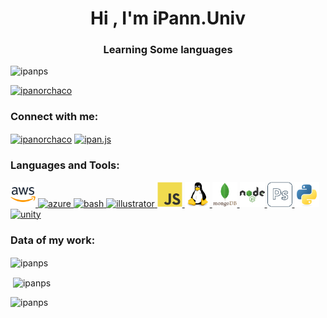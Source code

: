 <h1 align="center">Hi , I'm iPann.Univ</h1>
<h3 align="center">Learning Some languages</h3>

<p align="left"> <img src="https://komarev.com/ghpvc/?username=ipanps&label=Profile%20views&color=0091ff&style=flat" alt="ipanps" /> </p>

<p align="left"> <a href="https://twitter.com/ipanorchaco" target="blank"><img src="https://img.shields.io/twitter/follow/ipanorchaco?logo=twitter&style=for-the-badge" alt="ipanorchaco" /></a> </p>

<h3 align="left">Connect with me:</h3>
<p align="left">
<a href="https://twitter.com/ipanorchaco" target="blank"><img align="center" src="https://raw.githubusercontent.com/rahuldkjain/github-profile-readme-generator/master/src/images/icons/Social/twitter.svg" alt="ipanorchaco" height="30" width="40" /></a>
<a href="https://instagram.com/ipan.js" target="blank"><img align="center" src="https://raw.githubusercontent.com/rahuldkjain/github-profile-readme-generator/master/src/images/icons/Social/instagram.svg" alt="ipan.js" height="30" width="40" /></a>
</p>

<h3 align="left">Languages and Tools:</h3>
<p align="left"> <a href="https://aws.amazon.com" target="_blank" rel="noreferrer"> <img src="https://raw.githubusercontent.com/devicons/devicon/master/icons/amazonwebservices/amazonwebservices-original-wordmark.svg" alt="aws" width="40" height="40"/> </a> <a href="https://azure.microsoft.com/en-in/" target="_blank" rel="noreferrer"> <img src="https://www.vectorlogo.zone/logos/microsoft_azure/microsoft_azure-icon.svg" alt="azure" width="40" height="40"/> </a> <a href="https://www.gnu.org/software/bash/" target="_blank" rel="noreferrer"> <img src="https://www.vectorlogo.zone/logos/gnu_bash/gnu_bash-icon.svg" alt="bash" width="40" height="40"/> </a> <a href="https://www.adobe.com/in/products/illustrator.html" target="_blank" rel="noreferrer"> <img src="https://www.vectorlogo.zone/logos/adobe_illustrator/adobe_illustrator-icon.svg" alt="illustrator" width="40" height="40"/> </a> <a href="https://developer.mozilla.org/en-US/docs/Web/JavaScript" target="_blank" rel="noreferrer"> <img src="https://raw.githubusercontent.com/devicons/devicon/master/icons/javascript/javascript-original.svg" alt="javascript" width="40" height="40"/> </a> <a href="https://www.linux.org/" target="_blank" rel="noreferrer"> <img src="https://raw.githubusercontent.com/devicons/devicon/master/icons/linux/linux-original.svg" alt="linux" width="40" height="40"/> </a> <a href="https://www.mongodb.com/" target="_blank" rel="noreferrer"> <img src="https://raw.githubusercontent.com/devicons/devicon/master/icons/mongodb/mongodb-original-wordmark.svg" alt="mongodb" width="40" height="40"/> </a> <a href="https://nodejs.org" target="_blank" rel="noreferrer"> <img src="https://raw.githubusercontent.com/devicons/devicon/master/icons/nodejs/nodejs-original-wordmark.svg" alt="nodejs" width="40" height="40"/> </a> <a href="https://www.photoshop.com/en" target="_blank" rel="noreferrer"> <img src="https://raw.githubusercontent.com/devicons/devicon/master/icons/photoshop/photoshop-line.svg" alt="photoshop" width="40" height="40"/> </a> <a href="https://www.python.org" target="_blank" rel="noreferrer"> <img src="https://raw.githubusercontent.com/devicons/devicon/master/icons/python/python-original.svg" alt="python" width="40" height="40"/> </a> <a href="https://unity.com/" target="_blank" rel="noreferrer"> <img src="https://www.vectorlogo.zone/logos/unity3d/unity3d-icon.svg" alt="unity" width="40" height="40"/> </a> </p>

<h3 align="left">Data of my work:</h3>
<p><img align="center" src="https://github-readme-stats.vercel.app/api/top-langs?username=ipanps&show_icons=true&theme=dark&locale=en&layout=compact" alt="ipanps" /></p>

<p>&nbsp;<img align="center" src="https://github-readme-stats.vercel.app/api?username=ipanps&show_icons=true&theme=dark&locale=en" alt="ipanps" /></p>

<p><img align=left" src="https://github-readme-streak-stats.herokuapp.com/?user=ipanps&theme=dark" alt="ipanps" /></p>


<!---
iPanPS/iPanPS is a ✨ special ✨ repository because its `README.md` (this file) appears on your GitHub profile.
You can click the Preview link to take a look at your changes.
--->
